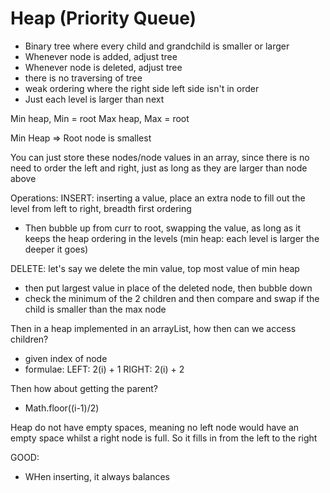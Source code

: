 # Heap (Priority Queue)

- Binary tree where every child and grandchild is smaller or larger
- Whenever node is added, adjust tree
- Whenever node is deleted, adjust tree
- there is no traversing of tree
- weak ordering where the right side left side isn't in order
- Just each level is larger than next

Min heap, Min  = root
Max heap, Max = root

Min Heap => Root node is smallest

You can just store these nodes/node values in an array, since there is no need to order the left and right, just as long as they are larger than node above

Operations:
INSERT: inserting a value, place an extra node to fill out the level from left to right, breadth first ordering
- Then bubble up from curr to root, swapping the value, as long as it keeps the heap ordering in the levels (min heap: each level is larger the deeper it goes)

DELETE: let's say we delete the min value, top most value of min heap
- then put largest value in place of the deleted node, then bubble down
- check the minimum of the 2 children and then compare and swap if the child is smaller than the max node

Then in a heap implemented in an arrayList, how then can we access children?
- given index of node
- formulae:
    LEFT: 2(i) + 1
    RIGHT: 2(i) + 2

Then how about getting the parent?
- Math.floor((i-1)/2)

Heap do not have empty spaces, meaning no left node would have an empty space whilst a right node is full. So it fills in from the left to the right

GOOD:
- WHen inserting, it always balances
